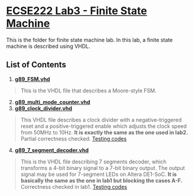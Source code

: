 # [ECSE222 Lab3 - Finite State Machine](https://github.com/Catosine/ECSE222_Digital_Logics/blob/master/Lab3/Lab%20Assignment3.pdf)
This is the folder for finite state machine lab. In this lab, a finite state machine is described using VHDL.  

## List of Contents
1. [**__g89_FSM.vhd__**](https://github.com/Catosine/ECSE222_Digital_Logics/blob/master/Lab3/code/g89_FSM.vhd)  
> This is the VHDL file that describes a Moore-style FSM.  

2. [**__g89_multi_mode_counter.vhd__**](https://github.com/Catosine/ECSE222_Digital_Logics/blob/master/Lab3/code/g89_multi_mode_counter.vhd)  
3. [**__g89_clock_divider.vhd__**](https://github.com/Catosine/ECSE222_Digital_Logics/blob/master/Lab3/code/g89_clock_divider.vhd)  
> This VHDL file describes a clock divider with a negative-triggered reset and a positive-triggered enable which adjusts the clock speed from 50MHz to 10Hz. __It is exactly the same as the one used in lab2.__  
> Partial correctness checked. [Testing codes](https://github.com/Catosine/ECSE222---VHDL/blob/master/Lab2/g89_clock_divider.vht)  

4. [**__g89_7_segment_decoder.vhd__**](https://github.com/Catosine/ECSE222_Digital_Logics/blob/master/Lab3/code/g89_7_segment_decoder.vhd)  
> This is the VHDL file describing 7 segments decoder, which transforms a 4-bit binary signal to a 7-bit binary output. The output signal may be used for 7-segment LEDs on Altera DE1-SoC. __It is basically the same as the one in lab1 but blocking the cases A-F.__  
> Correctness checked in lab1. [Testing codes](https://github.com/Catosine/ECSE222_Digital_Logics/blob/master/Lab1/code/g89_7_segment_decoder.vht) 
